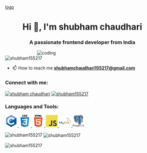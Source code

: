 [logo](https://github.com/shubham155217/shubham155217/blob/main/Black%20White%20Minimalist%20The%20Best%20Success%20Quote%20LinkedIn%20Banner(1).png)
<h1 align="center">Hi 👋, I'm shubham chaudhari</h1>
<h3 align="center">A passionate frontend developer from India</h3>
<img  align="right" alt="coding" width="400" src="https://www.google.com/url?sa=i&url=https%3A%2F%2Fgithub.com%2Frudrabarad%2FGifs&psig=AOvVaw0XkpCUvA-Rok4Ug88UDjRK&ust=1687878282602000&source=images&cd=vfe&ved=0CBEQjRxqFwoTCLDvioeb4f8CFQAAAAAdAAAAABAG" >

<p align="left"> <img src="https://komarev.com/ghpvc/?username=shubham155217&label=Profile%20views&color=0e75b6&style=flat" alt="shubham155217" /> </p>

- 📫 How to reach me **shubhamchaudhari155217@gmail.com**

<h3 align="left">Connect with me:</h3>
<p align="left">
<a href="https://linkedin.com/in/shubham chaudhari" target="blank"><img align="center" src="https://raw.githubusercontent.com/rahuldkjain/github-profile-readme-generator/master/src/images/icons/Social/linked-in-alt.svg" alt="shubham chaudhari" height="30" width="40" /></a>
<a href="https://instagram.com/shubham155217" target="blank"><img align="center" src="https://raw.githubusercontent.com/rahuldkjain/github-profile-readme-generator/master/src/images/icons/Social/instagram.svg" alt="shubham155217" height="30" width="40" /></a>
</p>

<h3 align="left">Languages and Tools:</h3>
<p align="left"> <a href="https://www.cprogramming.com/" target="_blank" rel="noreferrer"> <img src="https://raw.githubusercontent.com/devicons/devicon/master/icons/c/c-original.svg" alt="c" width="40" height="40"/> </a> <a href="https://www.w3schools.com/css/" target="_blank" rel="noreferrer"> <img src="https://raw.githubusercontent.com/devicons/devicon/master/icons/css3/css3-original-wordmark.svg" alt="css3" width="40" height="40"/> </a> <a href="https://www.w3.org/html/" target="_blank" rel="noreferrer"> <img src="https://raw.githubusercontent.com/devicons/devicon/master/icons/html5/html5-original-wordmark.svg" alt="html5" width="40" height="40"/> </a> <a href="https://developer.mozilla.org/en-US/docs/Web/JavaScript" target="_blank" rel="noreferrer"> <img src="https://raw.githubusercontent.com/devicons/devicon/master/icons/javascript/javascript-original.svg" alt="javascript" width="40" height="40"/> </a> <a href="https://www.mysql.com/" target="_blank" rel="noreferrer"> <img src="https://raw.githubusercontent.com/devicons/devicon/master/icons/mysql/mysql-original-wordmark.svg" alt="mysql" width="40" height="40"/> </a> <a href="https://www.postgresql.org" target="_blank" rel="noreferrer"> <img src="https://raw.githubusercontent.com/devicons/devicon/master/icons/postgresql/postgresql-original-wordmark.svg" alt="postgresql" width="40" height="40"/> </a> </p>

<p><img align="left" src="https://github-readme-stats.vercel.app/api/top-langs?username=shubham155217&show_icons=true&locale=en&layout=compact" alt="shubham155217" /></p>

<p>&nbsp;<img align="center" src="https://github-readme-stats.vercel.app/api?username=shubham155217&show_icons=true&locale=en" alt="shubham155217" /></p>

<p><img align="center" src="https://github-readme-streak-stats.herokuapp.com/?user=shubham155217&" alt="shubham155217" /></p>
